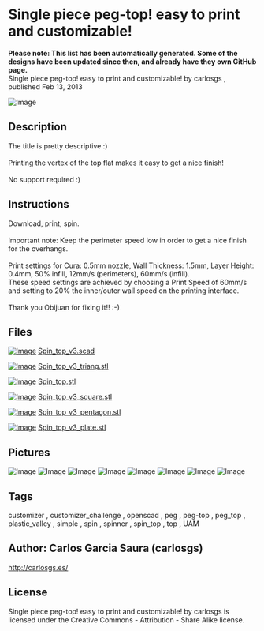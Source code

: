 Single piece peg-top! easy to print and customizable!
===============
**Please note: This list has been automatically generated. Some of the designs have been updated since then, and already have they own GitHub page.**  
Single piece peg-top! easy to print and customizable!  by carlosgs , published Feb 13, 2013

![Image](img/2013-02-14_00.07.04_display_large.jpg "Title")

Description
--------
The title is pretty descriptive :)<br />
<br />
Printing the vertex of the top flat makes it easy to get a nice finish!<br />
<br />
No support required :)<br />

Instructions
--------
Download, print, spin.<br />
<br />
Important note: Keep the perimeter speed low in order to get a nice finish for the overhangs.<br />
<br />
Print settings for Cura: 0.5mm nozzle, Wall Thickness: 1.5mm, Layer Height: 0.4mm, 50% infill, 12mm/s (perimeters), 60mm/s (infill).<br />
These speed settings are achieved by choosing a Print Speed of 60mm/s and setting to 20% the inner/outer wall speed on the printing interface.<br />
<br />
Thank you Obijuan for fixing it!! :-)

Files
--------
[![Image](img/Gears_preview_tinycard.jpg)](Spin_top_v3.scad)
 [ Spin_top_v3.scad](Spin_top_v3.scad)  

[![Image](img/Spin_top_v3_triang_preview_tinycard.jpg)](Spin_top_v3_triang.stl)
 [ Spin_top_v3_triang.stl](Spin_top_v3_triang.stl)  

[![Image](img/Gears_preview_tinycard.jpg)](Spin_top.stl)
 [ Spin_top.stl](Spin_top.stl)  

[![Image](img/Spin_top_v3_square_preview_tinycard.jpg)](Spin_top_v3_square.stl)
 [ Spin_top_v3_square.stl](Spin_top_v3_square.stl)  

[![Image](img/Spin_top_v3_pentagon_preview_tinycard.jpg)](Spin_top_v3_pentagon.stl)
 [ Spin_top_v3_pentagon.stl](Spin_top_v3_pentagon.stl)  

[![Image](img/Spin_top_v3_plate_preview_tinycard.jpg)](Spin_top_v3_plate.stl)
 [ Spin_top_v3_plate.stl](Spin_top_v3_plate.stl)  



Pictures
--------
![Image](img/2013-02-14_00.33.07_display_large.jpg "Title")
![Image](img/Spin_top_v3_square_display_large.jpg "Title")
![Image](img/Spin_top_v3_pentagon_display_large.jpg "Title")
![Image](img/Spin_top_v3_triang_display_large.jpg "Title")
![Image](img/2013-02-17_11.04.08_display_large.jpg "Title")
![Image](img/2013-02-17_12.34.18_display_large.jpg "Title")
![Image](img/2013-02-17_12.42.30_display_large.jpg "Title")
![Image](img/Spin_top_v3_plate_display_large.jpg "Title")


Tags
--------
customizer , customizer_challenge , openscad , peg , peg-top , peg_top , plastic_valley , simple , spin , spinner , spin_top , top , UAM  



Author: Carlos Garcia Saura (carlosgs)
--------
<http://carlosgs.es/>  

License
--------
Single piece peg-top! easy to print and customizable! by carlosgs is licensed under the Creative Commons - Attribution - Share Alike license.  


